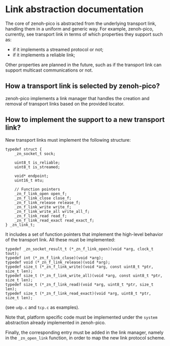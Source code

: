# Link abstraction documentation
The core of zenoh-pico is abstracted from the underlying transport link,
handling them in a uniform and generic way.
For example, zenoh-pico, currently, see transport link in terms of which
properties they support such as:
 - if it implements a streamed protocol or not;
 - if it implements a reliable link;

Other properties are planned in the future, such as if the transport link can
support multicast communications or not.

## How a transport link is selected by zenoh-pico?
zenoh-pico implements a link manager that handles the creation and removal
of transport links based on the provided locator.

## How to implement the support to a new transport link?
New transport links must implement the following structure:
```
typedef struct {
    _zn_socket_t sock;

    uint8_t is_reliable;
    uint8_t is_streamed;

    void* endpoint;
    uint16_t mtu;

    // Function pointers
    _zn_f_link_open open_f;
    _zn_f_link_close close_f;
    _zn_f_link_release release_f;
    _zn_f_link_write write_f;
    _zn_f_link_write_all write_all_f;
    _zn_f_link_read read_f;
    _zn_f_link_read_exact read_exact_f;
} _zn_link_t;
```

It includes a set of function pointers that implement the high-level behavior
of the transport link. All these must be implemented:
```
typedef _zn_socket_result_t (*_zn_f_link_open)(void *arg, clock_t tout);
typedef int (*_zn_f_link_close)(void *arg);
typedef void (*_zn_f_link_release)(void *arg);
typedef size_t (*_zn_f_link_write)(void *arg, const uint8_t *ptr, size_t len);
typedef size_t (*_zn_f_link_write_all)(void *arg, const uint8_t *ptr, size_t len);
typedef size_t (*_zn_f_link_read)(void *arg, uint8_t *ptr, size_t len);
typedef size_t (*_zn_f_link_read_exact)(void *arg, uint8_t *ptr, size_t len);
```

(see ```udp.c``` and ```tcp.c``` as examples).

Note that, platform specific code must be implemented under the ```system```
abstraction already implemented in zenoh-pico.

Finally, the corresponding entry must be added in the link manager, namely
in the ```_zn_open_link``` function, in order to map the new link protocol
scheme.

